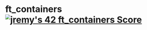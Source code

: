 # ft_containers [![jremy's 42 ft_containers Score](https://badge42.vercel.app/api/v2/cl27cprhd001109mercwbbu5l/project/2918460)](https://github.com/JaeSeoKim/badge42)
